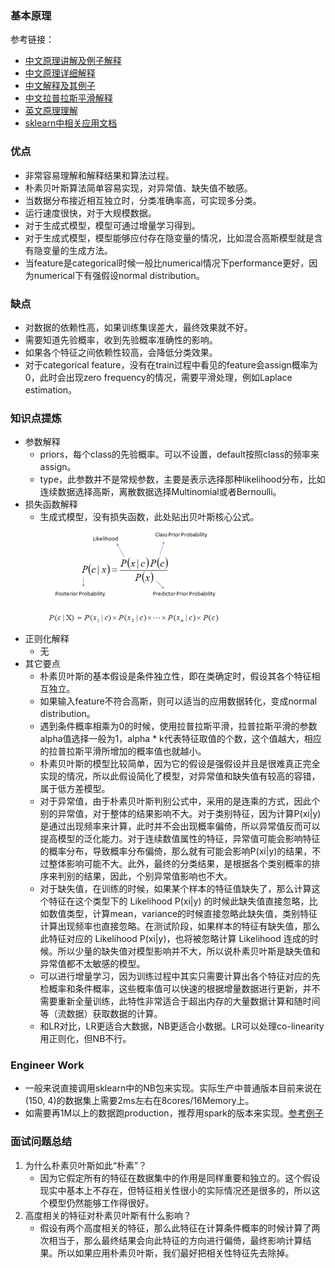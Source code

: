 
### 基本原理
参考链接：
- [中文原理讲解及例子解释](https://zhuanlan.zhihu.com/p/37575364)
- [中文原理详细解释](https://blog.csdn.net/qq_32742009/article/details/82017344)
- [中文解释及其例子](https://zhuanlan.zhihu.com/p/624002501?utm_id=0)
- [中文拉普拉斯平滑解释](https://www.python100.com/html/94252.html)
- [英文原理理解](https://www.analyticsvidhya.com/blog/2017/09/naive-bayes-explained/)
- [sklearn中相关应用文档](https://scikit-learn.org/stable/modules/naive_bayes.html)
### 优点
- 非常容易理解和解释结果和算法过程。
- 朴素贝叶斯算法简单容易实现，对异常值、缺失值不敏感。
- 当数据分布接近相互独立时，分类准确率高，可实现多分类。
- 运行速度很快，对于大规模数据。
- 对于生成式模型，模型可通过增量学习得到。
- 对于生成式模型，模型能够应付存在隐变量的情况，比如混合高斯模型就是含有隐变量的生成方法。
- 当feature是categorical时候一般比numerical情况下performance更好，因为numerical下有强假设normal distribution。
### 缺点
- 对数据的依赖性高，如果训练集误差大，最终效果就不好。
- 需要知道先验概率，收到先验概率准确性的影响。
- 如果各个特征之间依赖性较高，会降低分类效果。
- 对于categorical feature，没有在train过程中看见的feature会assign概率为0，此时会出现zero frequency的情况，需要平滑处理，例如Laplace estimation。
### 知识点提炼
- 参数解释
  - priors，每个class的先验概率。可以不设置，default按照class的频率来assign。
  - type，此参数并不是常规参数，主要是表示选择那种likelihood分布，比如连续数据选择高斯，离散数据选择Multinomial或者Bernoulli。
- 损失函数解释
  - 生成式模型，没有损失函数，此处贴出贝叶斯核心公式。![bayes rule](/pics/bayes_rule.png)
- 正则化解释
  - 无
- 其它要点 
  - 朴素贝叶斯的基本假设是条件独立性，即在类确定时，假设其各个特征相互独立。
  - 如果输入feature不符合高斯，则可以适当的应用数据转化，变成normal distribution。
  - 遇到条件概率相乘为0的时候，使用拉普拉斯平滑，拉普拉斯平滑的参数alpha值选择一般为1，alpha * k代表特征取值的个数，这个值越大，相应的拉普拉斯平滑所增加的概率值也就越小。
  - 朴素贝叶斯的模型比较简单，因为它的假设是强假设并且是很难真正完全实现的情况，所以此假设简化了模型，对异常值和缺失值有较高的容错，属于低方差模型。
  - 对于异常值，由于朴素贝叶斯判别公式中，采用的是连乘的方式，因此个别的异常值，对于整体的结果影响不大。对于类别特征，因为计算P(xi|y)是通过出现频率来计算，此时并不会出现概率偏倚，所以异常值反而可以提高模型的泛化能力。对于连续数值属性的特征，异常值可能会影响特征的概率分布，导致概率分布偏倚，那么就有可能会影响P(xi|y)的结果，不过整体影响可能不大。此外，最终的分类结果，是根据各个类别概率的排序来判别的结果，因此，个别异常值影响也不大。
  - 对于缺失值，在训练的时候，如果某个样本的特征值缺失了，那么计算这个特征在这个类型下的 Likelihood P(xi|y) 的时候此缺失值直接忽略，比如数值类型，计算mean，variance的时候直接忽略此缺失值，类别特征计算出现频率也直接忽略。在测试阶段，如果样本的特征有缺失值，那么此特征对应的 Likelihood P(xi|y)，也将被忽略计算 Likelihood 连成的时候。所以少量的缺失值对模型影响并不大，所以说朴素贝叶斯是缺失值和异常值都不太敏感的模型。
  - 可以进行增量学习，因为训练过程中其实只需要计算出各个特征对应的先检概率和条件概率，这些概率值可以快速的根据增量数据进行更新，并不需要重新全量训练，此特性非常适合于超出内存的大量数据计算和随时间等（流数据）获取数据的计算。
  - 和LR对比，LR更适合大数据，NB更适合小数据。LR可以处理co-linearity用正则化，但NB不行。
### Engineer Work
- 一般来说直接调用sklearn中的NB包来实现。实际生产中普通版本目前来说在(150, 4)的数据集上需要2ms左右在8cores/16Memory上。
- 如需要再1M以上的数据跑production，推荐用spark的版本来实现。[参考例子](https://spark.apache.org/docs/latest/mllib-naive-bayes.html)

### 面试问题总结
1. 为什么朴素贝叶斯如此“朴素”？
   - 因为它假定所有的特征在数据集中的作用是同样重要和独立的。这个假设现实中基本上不存在，但特征相关性很小的实际情况还是很多的，所以这个模型仍然能够工作得很好。
2. 高度相关的特征对朴素贝叶斯有什么影响？
   - 假设有两个高度相关的特征，那么此特征在计算条件概率的时候计算了两次相当于，那么最终结果会向此特征的方向进行偏倚，最终影响计算结果。所以如果应用朴素贝叶斯，我们最好把相关性特征先去除掉。